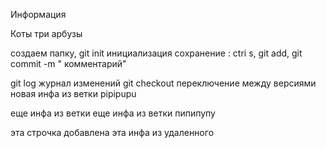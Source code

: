 Информация

Коты
три
арбузы 

создаем папку, git  init инициализация
сохранение : ctri s, git add, git commit -m " комментарий"

git log журнал изменений
git checkout переключение между версиями
новая инфа из ветки pipipupu

еще инфа из ветки 
еще инфа из ветки пипипупу

эта строчка добавлена
эта инфа из удаленного
